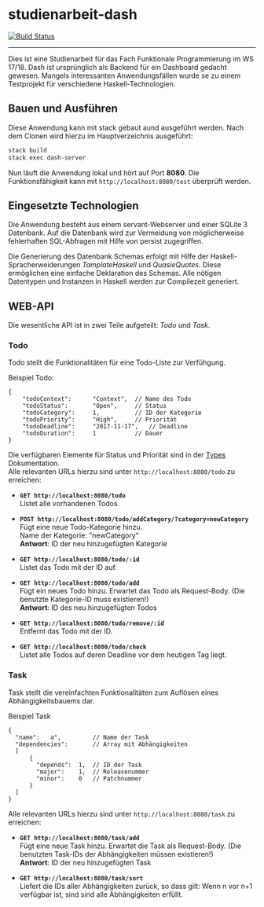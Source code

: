 # studienarbeit-dash
[![Build Status](https://travis-ci.org/ob-fun-ws17/studienarbeit-dash.svg?branch=master)](https://travis-ci.org/ob-fun-ws17/studienarbeit-dash)
___

Dies ist eine Studienarbeit für das Fach Funktionale Programmierung im WS 17/18.
Dash ist ursprünglich als Backend für ein Dashboard gedacht gewesen. Mangels interessanten Anwendungsfällen 
wurde se zu einem Testprojekt für verschiedene Haskell-Technologien.


## Bauen und Ausführen

Diese Anwendung kann mit stack gebaut aund ausgeführt werden.
Nach dem Clonen wird hierzu im Hauptverzeichnis ausgeführt:
```Bash
stack build
stack exec dash-server
```

Nun läuft die Anwendung lokal und hört auf Port **8080**.
Die Funktionsfähigkeit kann mit `http://localhost:8080/test` überprüft werden.

## Eingesetzte Technologien

Die Anwendung besteht aus einem servant-Webserver und einer SQLite 3 Datenbank. Auf die Datenbank wird zur 
Vermeidung von möglicherweise fehlerhaften SQL-Abfragen mit Hilfe von persist zugegriffen.

Die Generierung des Datenbank Schemas erfolgt mit Hilfe der Haskell-Spracherweiderungen *TamplateHaskell* und *QuasieQuotes*. Diese ermöglichen eine einfache Deklaration des Schemas. Alle nötigen Datentypen und Instanzen in Haskell werden zur Compilezeit generiert.

## WEB-API

Die wesentliche API ist in zwei Teile aufgeteilt: *Todo* und *Task*.

### Todo

Todo stellt die Funktionalitäten für eine Todo-Liste zur Verfühgung.

Beispiel Todo:

```
{
    "todoContext":		"Context", 	// Name des Todo
    "todoStatus":		"Open",		// Status
    "todoCategory":		1,			// ID der Kategorie
    "todoPriority":		"High",		// Priorität
    "todoDeadline":		"2017-11-17",	// Deadline
    "todoDuration":		1			// Dauer
}
```

Die verfügbaren Elemente für Status und Priorität sind in der [Types](https://ob-fun-ws17.github.io/studienarbeit-dash/Types.html) Dokumentation.<br>
Alle relevanten URLs hierzu sind unter `http://localhost:8080/todo` zu erreichen:

- **`GET http://localhost:8080/todo`**<br>
Listet alle vorhandenen Todos.

- **`POST http://localhost:8080/todo/addCategory/?category=newCategory`**<br>
Fügt eine neue Todo-Kategorie hinzu.<br>
Name der Kategorie: "newCategory"<br>
**Antwort**: ID der neu hinzugefügten Kategorie<br>

- **`GET http://localhost:8080/todo/:id`**<br>
Listet das Todo mit der ID auf.<br>

- **`GET http://localhost:8080/todo/add`**<br>
Fügt ein neues Todo hinzu. Erwartet das Todo als Request-Body. (Die benutzte Kategorie-ID muss existieren!)<br>
**Antwort**: ID des neu hinzugefügten Todos<br>

- **`GET http://localhost:8080/todo/remove/:id`**<br>
Entfernt das Todo mit der ID.<br>

- **`GET http://localhost:8080/todo/check`**<br>
Listet alle Todos auf deren Deadline vor dem heutigen Tag liegt.<br>


### Task

Task stellt die vereinfachten Funktionalitäten zum Auflösen eines Abhängigkeitsbauems dar.

Beispiel Task

```
{
  "name":	a", 		// Name der Task
  "dependencies":		// Array mit Abhängigkeiten
  [
	  {
       	"depends":	1,	// ID der Task
        "major":	1,	// Releasenummer
        "minor":	0	// Patchnummer
      }
  ]
}
```


Alle relevanten URLs hierzu sind unter `http://localhost:8080/task` zu erreichen:

- **`GET http://localhost:8080/task/add`**<br>
Fügt eine neue Task hinzu. Erwartet die Task als Request-Body. (Die benutzten Task-IDs der Abhängigkeiten müssen existieren!)<br>
**Antwort**: ID der neu hinzugefügten Task<br>

- **`GET http://localhost:8080/task/sort`**<br>
Liefert die IDs aller Abhängigkeiten zurück, so dass gilt: Wenn n vor n+1 verfügbar ist, sind  sind alle Abhängigkeiten erfüllt.
